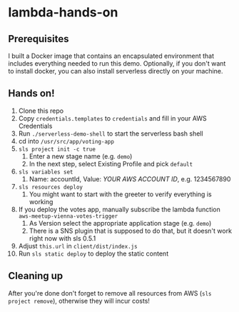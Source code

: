 # lambda-hands-on

## Prerequisites

I built a Docker image that contains an encapsulated environment that includes everything needed to run this demo. Optionally, if you don't want to install docker, you can also install serverless directly on your machine.

## Hands on!

1. Clone this repo
2. Copy `credentials.templates` to `credentials` and fill in your AWS Credentials
3. Run `./serverless-demo-shell` to start the serverless bash shell
4. cd into `/usr/src/app/voting-app`
5. `sls project init -c true`
    1. Enter a new stage name (e.g. `demo`)
    2. In the next step, select Existing Profile and pick `default`
6. `sls variables set`
    1. Name: accountId, Value: *YOUR AWS ACCOUNT ID*, e.g. 1234567890
7. `sls resources deploy`
    1. You might want to start with the greeter to verify everything is working
8. If you deploy the votes app, manually subscribe the lambda function `aws-meetup-vienna-votes-trigger`
    1. As Version select the appropriate application stage (e.g. `demo`)
    2. There is a SNS plugin that is supposed to do that, but it doesn't work right now with sls 0.5.1
9. Adjust `this.url` in `client/dist/index.js`
10. Run `sls static deploy` to deploy the static content

## Cleaning up

After you're done don't forget to remove all resources from AWS (`sls project remove`), otherwise they will incur costs!
